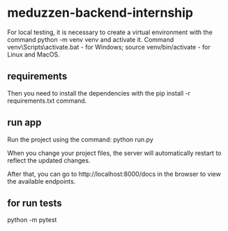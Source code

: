 # meduzzen-backend-internship

For local testing, it is necessary to create a virtual environment with the command python -m venv venv and activate it.
Command venv\Scripts\activate.bat - for Windows; source venv/bin/activate - for Linux and MacOS.

## requirements

Then you need to install the dependencies with the pip install -r requirements.txt command.

## run app

Run the project using the command:
python run.py

When you change your project files, the server will automatically restart to reflect the updated changes.


After that, you can go to http://localhost:8000/docs in the browser to view the available endpoints.

## for run tests

python -m pytest  